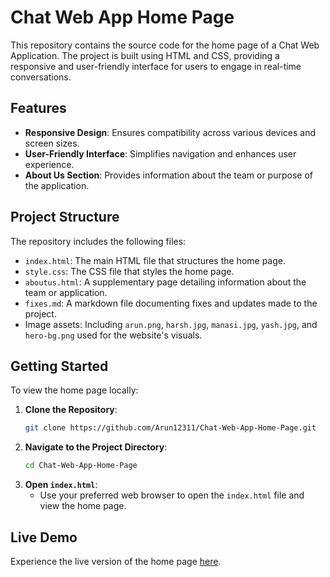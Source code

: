 # Chat Web App Home Page

This repository contains the source code for the home page of a Chat Web Application. The project is built using HTML and CSS, providing a responsive and user-friendly interface for users to engage in real-time conversations.

## Features

- **Responsive Design**: Ensures compatibility across various devices and screen sizes.
- **User-Friendly Interface**: Simplifies navigation and enhances user experience.
- **About Us Section**: Provides information about the team or purpose of the application.

## Project Structure

The repository includes the following files:

- `index.html`: The main HTML file that structures the home page.
- `style.css`: The CSS file that styles the home page.
- `aboutus.html`: A supplementary page detailing information about the team or application.
- `fixes.md`: A markdown file documenting fixes and updates made to the project.
- Image assets: Including `arun.png`, `harsh.jpg`, `manasi.jpg`, `yash.jpg`, and `hero-bg.png` used for the website's visuals.

## Getting Started

To view the home page locally:

1. **Clone the Repository**:
   ```bash
   git clone https://github.com/Arun12311/Chat-Web-App-Home-Page.git
   ```
2. **Navigate to the Project Directory**:
   ```bash
   cd Chat-Web-App-Home-Page
   ```
3. **Open `index.html`**:
   - Use your preferred web browser to open the `index.html` file and view the home page.

## Live Demo

Experience the live version of the home page [here](https://arun12311.github.io/Chat-Web-App-Home-Page/).

